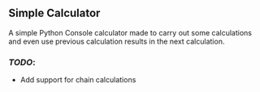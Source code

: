 ## Simple Calculator

A simple Python Console calculator made to carry out some calculations and
even use previous calculation results in the next calculation.

### <i>TODO</i>:
- Add support for chain calculations